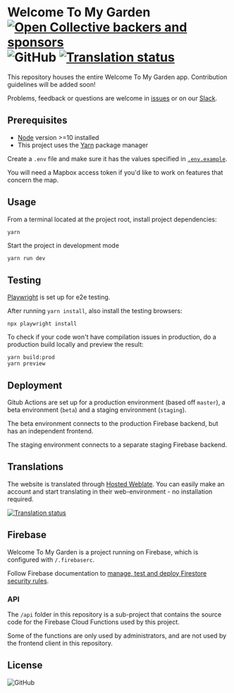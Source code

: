# Welcome To My Garden [![Open Collective backers and sponsors](https://img.shields.io/opencollective/all/welcometomygarden?label=Support%20through%20Open%20Collective&logo=open-collective)](https://opencollective.com/welcometomygarden) ![GitHub](https://img.shields.io/github/license/welcometomygarden/welcometomygarden?label=License) [![Translation status](https://hosted.weblate.org/widgets/wtmg/-/svg-badge.svg)](https://hosted.weblate.org/engage/wtmg/)

This repository houses the entire Welcome To My Garden app. Contribution guidelines will be added soon!

Problems, feedback or questions are welcome in [issues](https://github.com/WelcometoMyGarden/welcometomygarden/issues) or on our [Slack](https://join.slack.com/t/welcometomygarden/shared_invite/zt-f31i37dj-_zFgnfe40B6EexJuB2f_~w).

## Prerequisites

- [Node](https://nodejs.org/en/download/) version >=10 installed
- This project uses the [Yarn](https://yarnpkg.com/getting-started/install) package manager

Create a `.env` file and make sure it has the values specified in [`.env.example`](https://github.com/WelcometoMyGarden/welcometomygarden/blob/master/.env.example).

You will need a Mapbox access token if you'd like to work on features that concern the map.

## Usage

From a terminal located at the project root, install project dependencies:

```bash
yarn
```

Start the project in development mode

```
yarn run dev
```

## Testing

[Playwright](https://playwright.dev/) is set up for e2e testing.

After running `yarn install`, also install the testing browsers:

```
npx playwright install
```

To check if your code won't have compilation issues in production, do a production build locally and preview the result:

```
yarn build:prod
yarn preview
```

## Deployment

Gitub Actions are set up for a production environment (based off `master`), a beta environment (`beta`) and a staging environment (`staging`).

The beta environment connects to the production Firebase backend, but has an independent frontend.

The staging environment connects to a separate staging Firebase backend.

## Translations

The website is translated through [Hosted Weblate](https://hosted.weblate.org/projects/wtmg/).
You can easily make an account and start translating in their web-environment - no installation required.

[![Translation status](https://hosted.weblate.org/widgets/wtmg/-/multi-auto.svg)](https://hosted.weblate.org/engage/wtmg/)

## Firebase

Welcome To My Garden is a project running on Firebase, which is configured with `/.firebaserc`.

Follow Firebase documentation to [manage, test and deploy Firestore security rules](https://firebase.google.com/docs/rules/manage-deploy]).

### API

The `/api` folder in this repository is a sub-project that contains the source code for the Firebase Cloud Functions used by this project.

Some of the functions are only used by administrators, and are not used by the frontend client in this repository.

## License

![GitHub](https://img.shields.io/github/license/welcometomygarden/welcometomygarden?label=License)
